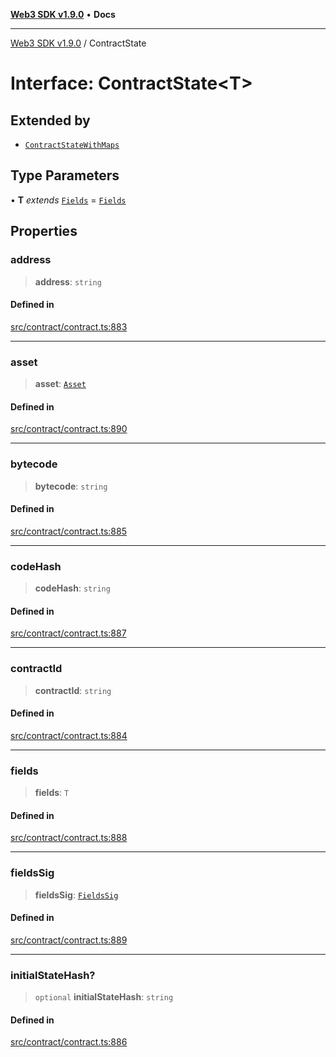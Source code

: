 [**Web3 SDK v1.9.0**](../README.md) • **Docs**

***

[Web3 SDK v1.9.0](../globals.md) / ContractState

# Interface: ContractState\<T\>

## Extended by

- [`ContractStateWithMaps`](ContractStateWithMaps.md)

## Type Parameters

• **T** *extends* [`Fields`](../type-aliases/Fields.md) = [`Fields`](../type-aliases/Fields.md)

## Properties

### address

> **address**: `string`

#### Defined in

[src/contract/contract.ts:883](https://github.com/Mystic-Nayy/alephium-web3/blob/c1afd789a197ce5fe21f08c2965942090157c33d/packages/web3/src/contract/contract.ts#L883)

***

### asset

> **asset**: [`Asset`](Asset.md)

#### Defined in

[src/contract/contract.ts:890](https://github.com/Mystic-Nayy/alephium-web3/blob/c1afd789a197ce5fe21f08c2965942090157c33d/packages/web3/src/contract/contract.ts#L890)

***

### bytecode

> **bytecode**: `string`

#### Defined in

[src/contract/contract.ts:885](https://github.com/Mystic-Nayy/alephium-web3/blob/c1afd789a197ce5fe21f08c2965942090157c33d/packages/web3/src/contract/contract.ts#L885)

***

### codeHash

> **codeHash**: `string`

#### Defined in

[src/contract/contract.ts:887](https://github.com/Mystic-Nayy/alephium-web3/blob/c1afd789a197ce5fe21f08c2965942090157c33d/packages/web3/src/contract/contract.ts#L887)

***

### contractId

> **contractId**: `string`

#### Defined in

[src/contract/contract.ts:884](https://github.com/Mystic-Nayy/alephium-web3/blob/c1afd789a197ce5fe21f08c2965942090157c33d/packages/web3/src/contract/contract.ts#L884)

***

### fields

> **fields**: `T`

#### Defined in

[src/contract/contract.ts:888](https://github.com/Mystic-Nayy/alephium-web3/blob/c1afd789a197ce5fe21f08c2965942090157c33d/packages/web3/src/contract/contract.ts#L888)

***

### fieldsSig

> **fieldsSig**: [`FieldsSig`](../namespaces/node/interfaces/FieldsSig.md)

#### Defined in

[src/contract/contract.ts:889](https://github.com/Mystic-Nayy/alephium-web3/blob/c1afd789a197ce5fe21f08c2965942090157c33d/packages/web3/src/contract/contract.ts#L889)

***

### initialStateHash?

> `optional` **initialStateHash**: `string`

#### Defined in

[src/contract/contract.ts:886](https://github.com/Mystic-Nayy/alephium-web3/blob/c1afd789a197ce5fe21f08c2965942090157c33d/packages/web3/src/contract/contract.ts#L886)
